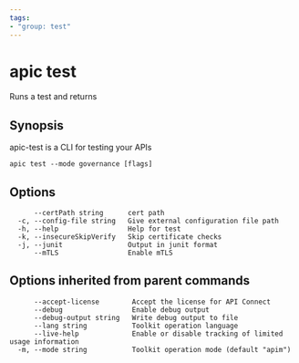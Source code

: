```yaml
---
tags:
- "group: test"
---
```

# apic test

Runs a test and returns

## Synopsis

apic-test is a CLI for testing your APIs

```
apic test --mode governance [flags]
```


## Options

```
      --certPath string      cert path
  -c, --config-file string   Give external configuration file path
  -h, --help                 Help for test
  -k, --insecureSkipVerify   Skip certificate checks
  -j, --junit                Output in junit format
      --mTLS                 Enable mTLS
```

## Options inherited from parent commands

```
      --accept-license        Accept the license for API Connect
      --debug                 Enable debug output
      --debug-output string   Write debug output to file
      --lang string           Toolkit operation language
      --live-help             Enable or disable tracking of limited usage information
  -m, --mode string           Toolkit operation mode (default "apim")
```
